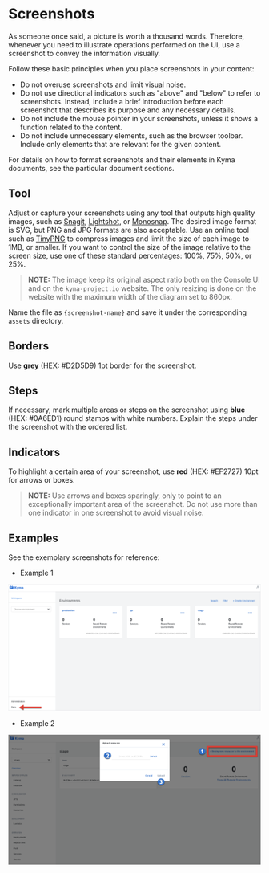 # Screenshots

As someone once said, a picture is worth a thousand words. Therefore, whenever you need to illustrate operations performed on the UI, use a screenshot to convey the information visually.

Follow these basic principles when you place screenshots in your content:
- Do not overuse screenshots and limit visual noise.
- Do not use directional indicators such as "above" and "below" to refer to screenshots. Instead, include a brief introduction before each screenshot that describes its purpose and any necessary details.
- Do not include the mouse pointer in your screenshots, unless it shows a function related to the content.
- Do not include unnecessary elements, such as the browser toolbar. Include only elements that are relevant for the given content.

For details on how to format screenshots and their elements in Kyma documents, see the particular document sections.

## Tool

Adjust or capture your screenshots using any tool that outputs high quality images, such as [Snagit](https://www.techsmith.com/screen-capture.html), [Lightshot](https://app.prntscr.com), or [Monosnap](https://www.monosnap.com/welcome). The desired image format is SVG, but PNG and JPG formats are also acceptable.
Use an online tool such as [TinyPNG](https://tinypng.com/) to compress images and limit the size of each image to 1MB, or smaller.
If you want to control the size of the image relative to the screen size, use one of these standard percentages: 100%, 75%, 50%, or 25%.

>**NOTE:** The image keep its original aspect ratio both on the Console UI and on the `kyma-project.io` website. The only resizing is done on the website with the maximum width of the diagram set to 860px.

Name the file as `{screenshot-name}` and save it under the corresponding `assets` directory.

## Borders

Use **grey** (HEX: #D2D5D9) 1pt border for the screenshot.

## Steps

If necessary, mark multiple areas or steps on the screenshot using **blue** (HEX: #0A6ED1) round stamps with white numbers.
Explain the steps under the screenshot with the ordered list.

## Indicators

To highlight a certain area of your screenshot, use **red** (HEX: #EF2727) 10pt for arrows or boxes.

> **NOTE:** Use arrows and boxes sparingly, only to point to an exceptionally important area of the screenshot. Do not use more than one indicator in one screenshot to avoid visual noise.

## Examples

See the exemplary screenshots for reference:

* Example 1

![Example 1](../../assets/screenshot-example1.png)

* Example 2

![Example 2](../../assets/screenshot-example2.png)
